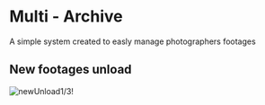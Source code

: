 # Multi - Archive
A simple system created to easly manage photographers footages

## New footages unload
![newUnload1/3!](images/newUnloading1outof3)